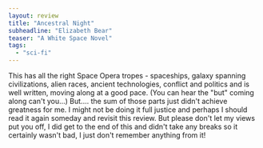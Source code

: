 ```yaml
---
layout: review
title: "Ancestral Night"
subheadline: "Elizabeth Bear"
teaser: "A White Space Novel"
tags:
  - "sci-fi"
---
```


This has all the right Space Opera tropes - spaceships, galaxy spanning civilizations, alien races, ancient technologies, conflict and politics and is well written,
moving along at a good pace. (You can hear the "but" coming along can't you...) But.... the sum of those parts just didn't achieve
greatness for me. I might not be doing it full justice and perhaps I should read it again someday and revisit this review. But please
don't let my views put you off, I did get to the end of this and didn't take any breaks so it certainly wasn't bad, I just don't
remember anything from it!

